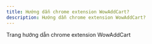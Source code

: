 ```yaml
---
title: Hướng dẫn chrome extension WowAddCart?
description: Hướng dẫn chrome extension WowAddCart?
---
```


Trang hướng dẫn chrome extension WowAddCart